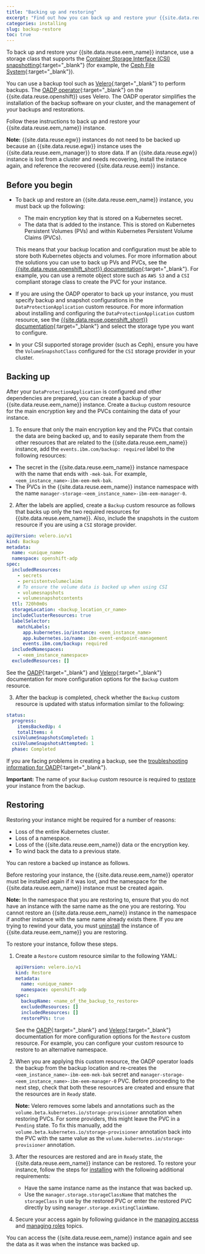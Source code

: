 ```yaml
---
title: "Backing up and restoring"
excerpt: "Find out how you can back up and restore your {{site.data.reuse.eem_name}} instance."
categories: installing
slug: backup-restore
toc: true
---
```



To back up and restore your {{site.data.reuse.eem_name}} instance, use a storage class that supports the [Container Storage Interface (CSI) snapshotting](../prerequisites#data-storage-requirements){:target="_blank"} (for example, the [Ceph File System](https://docs.ceph.com/en/latest/cephfs/){:target="_blank"}).

You can use a backup tool such as [Velero](https://velero.io/){:target="_blank"} to perform backups. The [OADP operator](https://docs.openshift.com/container-platform/4.12/backup_and_restore/index.html#application-backup-restore-operations-overview){:target="_blank"} on the {{site.data.reuse.openshift}} uses Velero. The OADP operator simplifies the installation of the backup software on your cluster, and the management of your backups and restorations.

Follow these instructions to back up and restore your {{site.data.reuse.eem_name}} instance.

**Note:** {{site.data.reuse.egw}} instances do not need to be backed up because an {{site.data.reuse.egw}} instance uses the {{site.data.reuse.eem_manager}} to store data. If an {{site.data.reuse.egw}} instance is lost from a cluster and needs recovering, install the instance again, and reference the recovered {{site.data.reuse.eem}} instance.

## Before you begin

- To back up and restore an {{site.data.reuse.eem_name}} instance, you must back up the following:

  - The main encryption key that is stored on a Kubernetes secret.
  - The data that is added to the instance. This is stored on Kubernetes Persistent Volumes (PVs) and within Kubernetes Persistent Volume Claims (PVCs).

  This means that your backup location and configuration must be able to store both Kubernetes objects and volumes. For more information about the solutions you can use to back up PVs and PVCs, see the [{{site.data.reuse.openshift_short}} documentation](https://docs.openshift.com/container-platform/4.12/backup_and_restore/application_backup_and_restore/oadp-features-plugins.html#oadp-plugins_oadp-features-plugin){:target="_blank"}. For example, you can use a remote object store such as `AWS S3` and a `CSI` compliant storage class to create the PVC for your instance.

- If you are using the OADP operator to back up your instance, you must specify backup and snapshot configurations in the `DataProtectionApplication` custom resource. For more information about installing and configuring the `DataProtectionApplication` custom resource, see the [{{site.data.reuse.openshift_short}} documentation](https://docs.openshift.com/container-platform/4.12/backup_and_restore/application_backup_and_restore/installing/about-installing-oadp.html){:target="_blank"} and select the storage type you want to configure.

- In your CSI supported storage provider (such as Ceph), ensure you have the `VolumeSnapshotClass` configured for the `CSI` storage provider in your cluster.

## Backing up

After your `DataProtectionApplication` is configured and other dependencies are prepared, you can create a backup of your {{site.data.reuse.eem_name}} instance. Create a `Backup` custom resource for the main encryption key and the PVCs containing the data of your instance.

1. To ensure that only the main encryption key and the PVCs that contain the data are being backed up, and to easily separate them from the other resources that are related to the {{site.data.reuse.eem_name}} instance, add the `events.ibm.com/backup: required` label to the following resources:

- The secret in the {{site.data.reuse.eem_name}} instance namespace with the name that ends with `-mek-bak`. For example, `<eem_instance_name>-ibm-eem-mek-bak`.
- The PVCs in the {{site.data.reuse.eem_name}} instance namespace with the name `manager-storage-<eem_instance_name>-ibm-eem-manager-0`.

2. After the labels are applied, create a `Backup` custom resource as follows that backs up only the two required resources for {{site.data.reuse.eem_name}}. Also, include the snapshots in the custom resource if you are using a `CSI` storage provider.

```yaml
apiVersion: velero.io/v1
kind: Backup
metadata:
  name: <unique_name>
  namespace: openshift-adp
spec:
  includedResources:
    - secrets
    - persistentvolumeclaims
    # To ensure the volume data is backed up when using CSI
    - volumesnapshots 
    - volumesnapshotcontents
  ttl: 720h0m0s
  storageLocation: <backup_location_cr_name>
  includeClusterResources: true
  labelSelector:
    matchLabels:
      app.kubernetes.io/instance: <eem_instance_name>
      app.kubernetes.io/name: ibm-event-endpoint-management
      events.ibm.com/backup: required
  includedNamespaces:
    - <eem_instance_namespace>
  excludedResources: []
```

See the [OADP](https://docs.openshift.com/container-platform/4.12/backup_and_restore/application_backup_and_restore/installing/about-installing-oadp.html){:target="_blank"} and [Velero](https://velero.io/){:target="_blank"} documentation for more configuration options for the `Backup` custom resource.

3. After the backup is completed, check whether the `Backup` custom resource is updated with status information similar to the following:

```yaml
status:
  progress:
    itemsBackedUp: 4
    totalItems: 4
  csiVolumeSnapshotsCompleted: 1
  csiVolumeSnapshotsAttempted: 1
  phase: Completed
```

If you are facing problems in creating a backup, see the [troubleshooting information for OADP](https://docs.openshift.com/container-platform/4.12/backup_and_restore/application_backup_and_restore/troubleshooting.html){:target="_blank"}.

**Important:** The name of your `Backup` custom resource is required to [restore](#restoring) your instance from the backup.

## Restoring

Restoring your instance might be required for a number of reasons:

- Loss of the entire Kubernetes cluster.
- Loss of a namespace.
- Loss of the {{site.data.reuse.eem_name}} data or the encryption key.
- To wind back the data to a previous state.

You can restore a backed up instance as follows.

Before restoring your instance, the {{site.data.reuse.eem_name}} operator must be installed again if it was lost, and the namespace for the {{site.data.reuse.eem_name}} instance must be created again.

**Note:** In the namespace that you are restoring to, ensure that you do not have an instance with the same name as the one you are restoring. You cannot restore an {{site.data.reuse.eem_name}} instance in the namespace if another instance with the same name already exists there. If you are trying to rewind your data, you must [uninstall](../uninstalling) the instance of {{site.data.reuse.eem_name}} you are restoring.

To restore your instance, follow these steps.

1. Create a `Restore` custom resource similar to the following YAML:

    ```yaml
    apiVersion: velero.io/v1
    kind: Restore
    metadata:
      name: <unique_name>
      namespace: openshift-adp
    spec:
      backupName: <name_of_the_backup_to_restore>
      excludedResources: []
      includedResources: []
      restorePVs: true
    ```

    See the [OADP](https://docs.openshift.com/container-platform/4.12/backup_and_restore/application_backup_and_restore/installing/about-installing-oadp.html){:target="_blank"} and [Velero](https://velero.io/){:target="_blank"} documentation for more configuration options for the `Restore` custom resource. For example, you can configure your custom resource to restore to an alternative namespace.

2. When you are applying this custom resource, the OADP operator loads the backup from the backup location and re-creates the `<eem_instance_name>-ibm-eem-mek-bak` secret and `manager-storage-<eem_instance_name>-ibm-eem-manager-0` PVC. Before proceeding to the next step, check that both these resources are created and ensure that the resources are in `Ready` state.

    **Note:** Velero removes some labels and annotations such as the `volume.beta.kubernetes.io/storage-provisioner` annotation when restoring PVCs. For some providers, this might leave the PVC in a `Pending` state. To fix this manually, add the `volume.beta.kubernetes.io/storage-provisioner` annotation back into the PVC with the same value as the `volume.kubernetes.io/storage-provisioner` annotation.

3. After the resources are restored and are in `Ready` state, the {{site.data.reuse.eem_name}} instance can be restored. To restore your instance, follow the steps for [installing](../../installing/installing/) with the following additional requirements:

    - Have the same instance name as the instance that was backed up.
    - Use the `manager.storage.storageClassName` that matches the `storageClass` in use by the restored PVC or enter the restored PVC directly by using `manager.storage.existingClaimName`.

4. Secure your access again by following guidance in the [managing access](../../security/managing-access) and [managing roles](../../security/user-roles) topics.

You can access the {{site.data.reuse.eem_name}} instance again and see the data as it was when the instance was backed up.
